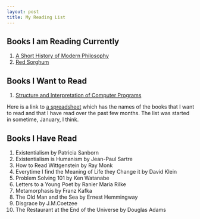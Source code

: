 ```yaml
---
layout: post
title: My Reading List
--- 
```


## Books I am Reading Currently
1. [A Short History of Modern Philosophy](https://www.amazon.ca/Short-History-Modern-Philosophy-Wittgenstein/dp/0415267633)
2. [Red Sorghum](https://www.amazon.ca/Red-Sorghum-Novel-Mo-Yan/dp/0140168540)

## Books I Want to Read
1. [Structure and Interpretation of Computer Programs](http://www.amazon.com/Structure-Interpretation-Computer-Programs-Engineering/dp/0262510871)

Here is a link to [a spreadsheet](https://docs.google.com/spreadsheets/d/1zHX-QksBkEPUhO9w6bDjc66iGCqZ-jzvPEwqvn52GEE/edit?usp=sharing) which has the names of the books that I want to read and that I have read over the past few months. The list was started in sometime, January, I think.

## Books I Have Read
1. Existentialism by Patricia Sanborn
2. Existentialism is Humanism by Jean-Paul Sartre
3. How to Read Wittgenstein by Ray Monk
4. Everytime I find the Meaning of Life they Change it by David Klein
5. Problem Solving 101 by Ken Watanabe
6. Letters to a Young Poet by Ranier Maria Rilke
7. Metamorphasis by Franz Kafka
8. The Old Man and the Sea by Ernest Hemmingway
9. Disgrace by J.M.Coetzee
10. The Restaurant at the End of the Universe by Douglas Adams
